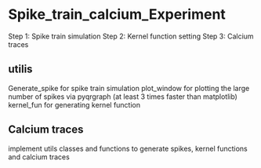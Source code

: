 # Spike_train_calcium_Experiment
Step 1: Spike train simulation
Step 2: Kernel function setting 
Step 3: Calcium traces 

## utilis
Generate_spike for spike train simulation 
plot_window for plotting the large number of spikes via pyqrgraph (at least 3 times faster than matplotlib) 
kernel_fun for generating kernel function
## Calcium traces
implement utils classes and functions to generate spikes, kernel functions and calcium traces
